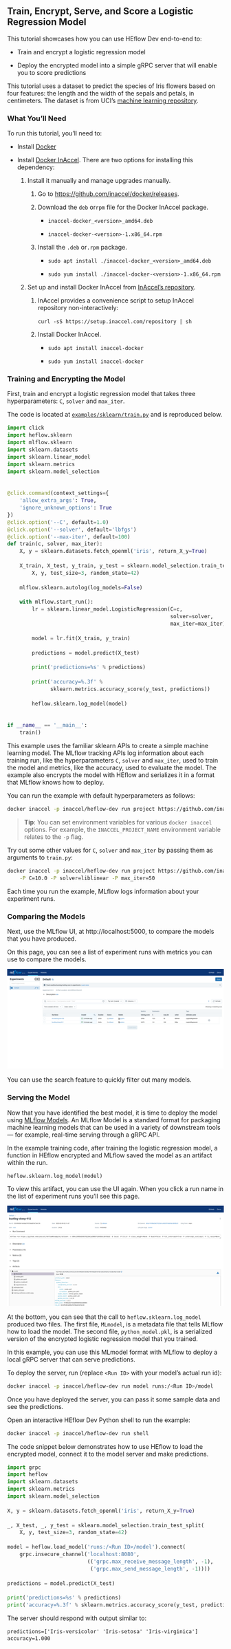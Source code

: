 ## Train, Encrypt, Serve, and Score a Logistic Regression Model

This tutorial showcases how you can use HEflow Dev end-to-end to:

* Train and encrypt a logistic regression model

* Deploy the encrypted model into a simple gRPC server that will enable you to
score predictions

This tutorial uses a dataset to predict the species of Iris flowers based on
four features: the length and the width of the sepals and petals, in
centimeters. The dataset is from UCI’s
[machine learning repository](https://archive.ics.uci.edu/ml/datasets/iris).

### What You’ll Need

To run this tutorial, you’ll need to:

* Install [Docker](https://docs.docker.com/engine/install)

* Install [Docker InAccel](https://github.com/inaccel/docker). There are two
options for installing this dependency:

	1. Install it manually and manage upgrades manually.

		1. Go to https://github.com/inaccel/docker/releases.

		2. Download the `deb` or`rpm` file for the Docker InAccel package.

			* `inaccel-docker_<version>_amd64.deb`

			* `inaccel-docker-<version>-1.x86_64.rpm`

		3. Install the `.deb` or`.rpm` package.

			* `sudo apt install ./inaccel-docker_<version>_amd64.deb`

			* `sudo yum install ./inaccel-docker-<version>-1.x86_64.rpm`

	2. Set up and install Docker InAccel from
	[InAccel’s repository](https://setup.inaccel.com).

		1. InAccel provides a convenience script to setup InAccel repository
		non-interactively:

			`curl -sS https://setup.inaccel.com/repository | sh`

		2. Install Docker InAccel.

			* `sudo apt install inaccel-docker`

			* `sudo yum install inaccel-docker`

### Training and Encrypting the Model

First, train and encrypt a logistic regression model that takes three
hyperparameters: `C`, `solver` and `max_iter`.

The code is located at
[`examples/sklearn/train.py`](https://github.com/inaccel/heflow/blob/master/examples/sklearn/train.py)
and is reproduced below.

```python
import click
import heflow.sklearn
import mlflow.sklearn
import sklearn.datasets
import sklearn.linear_model
import sklearn.metrics
import sklearn.model_selection


@click.command(context_settings={
    'allow_extra_args': True,
    'ignore_unknown_options': True
})
@click.option('--C', default=1.0)
@click.option('--solver', default='lbfgs')
@click.option('--max-iter', default=100)
def train(c, solver, max_iter):
    X, y = sklearn.datasets.fetch_openml('iris', return_X_y=True)

    X_train, X_test, y_train, y_test = sklearn.model_selection.train_test_split(
        X, y, test_size=3, random_state=42)

    mlflow.sklearn.autolog(log_models=False)

    with mlflow.start_run():
        lr = sklearn.linear_model.LogisticRegression(C=c,
                                                     solver=solver,
                                                     max_iter=max_iter)

        model = lr.fit(X_train, y_train)

        predictions = model.predict(X_test)

        print('predictions=%s' % predictions)

        print('accuracy=%.3f' %
              sklearn.metrics.accuracy_score(y_test, predictions))

        heflow.sklearn.log_model(model)


if __name__ == '__main__':
    train()
```

This example uses the familiar sklearn APIs to create a simple machine learning
model. The MLflow tracking APIs log information about each training run, like
the hyperparameters `C`, `solver` and `max_iter`, used to train the model and
metrics, like the accuracy, used to evaluate the model. The example also
encrypts the model with HEflow and serializes it in a format that MLflow knows
how to deploy.

You can run the example with default hyperparameters as follows:

```sh
docker inaccel -p inaccel/heflow-dev run project https://github.com/inaccel/heflow#examples/sklearn
```

> **Tip**: You can set environment variables for various `docker inaccel`
options. For example, the `INACCEL_PROJECT_NAME` environment variable relates to
the `-p` flag.

Try out some other values for `C`, `solver` and `max_iter` by passing them as
arguments to `train.py`:

```sh
docker inaccel -p inaccel/heflow-dev run project https://github.com/inaccel/heflow#examples/sklearn -- \
	-P C=10.0 -P solver=liblinear -P max_iter=50
```

Each time you run the example, MLflow logs information about your experiment
runs.

### Comparing the Models

Next, use the MLflow UI, at http://localhost:5000, to compare the models that
you have produced.

On this page, you can see a list of experiment runs with metrics you can use to
compare the models.

![ui](img/ui.png)

You can use the search feature to quickly filter out many models.

### Serving the Model

Now that you have identified the best model, it is time to deploy the model
using [MLflow Models](https://mlflow.org/docs/latest/models.html). An MLflow
Model is a standard format for packaging machine learning models that can be
used in a variety of downstream tools — for example, real-time serving through a
gRPC API.

In the example training code, after training the logistic regression model, a
function in HEflow encrypted and MLflow saved the model as an artifact within
the run.

```python
heflow.sklearn.log_model(model)
```

To view this artifact, you can use the UI again. When you click a run name in
the list of experiment runs you’ll see this page.

![model](img/model.png)

At the bottom, you can see that the call to `heflow.sklearn.log_model` produced
two files. The first file, `MLmodel`, is a metadata file that tells MLflow how
to load the model. The second file, `python_model.pkl`, is a serialized version
of the encrypted logistic regression model that you trained.

In this example, you can use this MLmodel format with MLflow to deploy a local
gRPC server that can serve predictions.

To deploy the server, run (replace `<Run ID>` with your model’s actual run id):

```sh
docker inaccel -p inaccel/heflow-dev run model runs:/<Run ID>/model
```

Once you have deployed the server, you can pass it some sample data and see the
predictions.

Open an interactive HEflow Dev Python shell to run the example:

```sh
docker inaccel -p inaccel/heflow-dev run shell
```

The code snippet below demonstrates how to use HEflow to load the encrypted
model, connect it to the model server and make predictions.

```python
import grpc
import heflow
import sklearn.datasets
import sklearn.metrics
import sklearn.model_selection

X, y = sklearn.datasets.fetch_openml('iris', return_X_y=True)

_, X_test, _, y_test = sklearn.model_selection.train_test_split(
    X, y, test_size=3, random_state=42)

model = heflow.load_model('runs:/<Run ID>/model').connect(
    grpc.insecure_channel('localhost:8080',
                          (('grpc.max_receive_message_length', -1),
                           ('grpc.max_send_message_length', -1))))

predictions = model.predict(X_test)

print('predictions=%s' % predictions)
print('accuracy=%.3f' % sklearn.metrics.accuracy_score(y_test, predictions))
```

The server should respond with output similar to:

```
predictions=['Iris-versicolor' 'Iris-setosa' 'Iris-virginica']
accuracy=1.000
```
